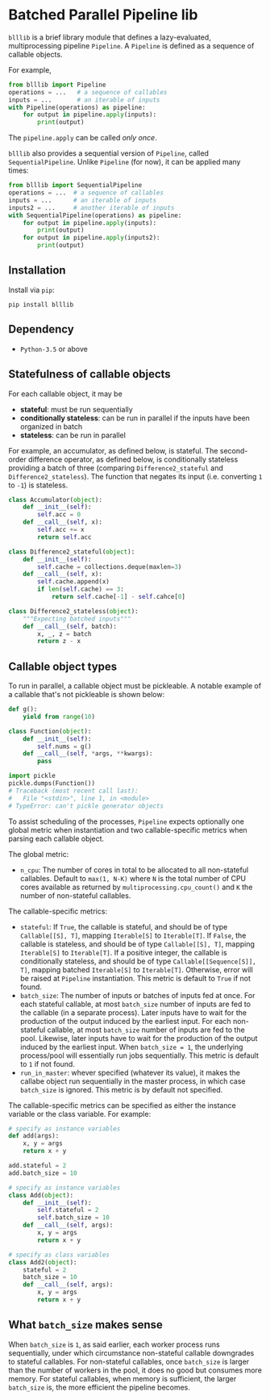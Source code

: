 # Batched Parallel Pipeline lib

`blllib` is a brief library module that defines a lazy-evaluated, multiprocessing pipeline `Pipeline`.
A `Pipeline` is defined as a sequence of callable objects.

For example,

```python
from blllib import Pipeline
operations = ...   # a sequence of callables
inputs = ...       # an iterable of inputs
with Pipeline(operations) as pipeline:
    for output in pipeline.apply(inputs):
        print(output)
```

The `pipeline.apply` can be called *only once*.

`blllib` also provides a sequential version of `Pipeline`, called `SequentialPipeline`.
Unlike `Pipeline` (for now), it can be applied many times:

```python
from blllib import SequentialPipeline
operations = ...  # a sequence of callables
inputs = ...      # an iterable of inputs
inputs2 = ...     # another iterable of inputs
with SequentialPipeline(operations) as pipeline:
    for output in pipeline.apply(inputs):
        print(output)
    for output in pipeline.apply(inputs2):
        print(output)
```

## Installation

Install via `pip`:

```
pip install blllib
```

## Dependency

- `Python-3.5` or above


## Statefulness of callable objects

For each callable object, it may be

- **stateful**: must be run sequentially
- **conditionally stateless**: can be run in parallel if the inputs have been organized in batch
- **stateless**: can be run in parallel

For example, an accumulator, as defined below, is stateful.
The second-order difference operator, as defined below, is conditionally stateless providing a batch of three (comparing `Difference2_stateful` and `Difference2_stateless`).
The function that negates its input (i.e. converting `1` to `-1`) is stateless.

```python
class Accumulator(object):
    def __init__(self):
        self.acc = 0
    def __call__(self, x):
        self.acc += x
        return self.acc

class Difference2_stateful(object):
    def __init__(self):
        self.cache = collections.deque(maxlen=3)
    def __call__(self, x):
        self.cache.append(x)
        if len(self.cache) == 3:
            return self.cache[-1] - self.cahce[0]

class Difference2_stateless(object):
    """Expecting batched inputs"""
    def __call__(self, batch):
        x, _, z = batch
        return z - x
```

## Callable object types

To run in parallel, a callable object must be pickleable.
A notable example of a callable that's not pickleable is shown below:

```python
def g():
    yield from range(10)

class Function(object):
    def __init__(self):
        self.nums = g()
    def __call__(self, *args, **kwargs):
        pass

import pickle
pickle.dumps(Function())
# Traceback (most recent call last):
#   File "<stdin>", line 1, in <module>
# TypeError: can't pickle generator objects
```

To assist scheduling of the processes, `Pipeline` expects optionally one global metric when instantiation and two callable-specific metrics when parsing each callable object.

The global metric:

- `n_cpu`: The number of cores in total to be allocated to all non-stateful callables.
Default to `max(1, N-K)` where `N` is the total number of CPU cores available as returned by `multiprocessing.cpu_count()` and `K` the number of non-stateful callables.

The callable-specific metrics:

- `stateful`: If `True`, the callable is stateful, and should be of type `Callable[[S], T]`, mapping `Iterable[S]` to `Iterable[T]`.
If `False`, the callable is stateless, and should be of type `Callable[[S], T]`, mapping `Iterable[S]` to `Iterable[T]`.
If a positive integer, the callable is conditionally stateless, and should be of type `Callable[[Sequence[S]], T]`, mapping batched `Iterable[S]` to `Iterable[T]`.
Otherwise, error will be raised at `Pipeline` instantiation.
This metric is default to `True` if not found.
- `batch_size`: The number of inputs or batches of inputs fed at once.
For each stateful callable, at most `batch_size` number of inputs are fed to the callable (in a separate process).
Later inputs have to wait for the production of the output induced by the earliest input.
For each non-stateful callable, at most `batch_size` number of inputs are fed to the pool.
Likewise, later inputs have to wait for the production of the output induced by the earliest input.
When `batch_size = 1`, the underlying process/pool will essentially run jobs sequentially.
This metric is default to `1` if not found.
- `run_in_master`: whever specified (whatever its value), it makes the callabe object run sequentially in the master process, in which case `batch_size` is ignored.
This metric is by default not specified.

The callable-specific metrics can be specified as either the instance variable or the class variable.
For example:

```python
# specify as instance variables
def add(args):
    x, y = args
    return x + y

add.stateful = 2
add.batch_size = 10

# specify as instance variables
class Add(object):
    def __init__(self):
        self.stateful = 2
        self.batch_size = 10
    def __call__(self, args):
        x, y = args
        return x + y

# specify as class variables
class Add2(object):
    stateful = 2
    batch_size = 10
    def __call__(self, args):
        x, y = args
        return x + y
```

## What `batch_size` makes sense

When `batch_size` is `1`, as said earlier, each worker process runs sequentially, under which circumstance non-stateful callable downgrades to stateful callables.
For non-stateful callables, once `batch_size` is larger than the number of workers in the pool, it does no good but consumes more memory.
For stateful callables, when memory is sufficient, the larger `batch_size` is, the more efficient the pipeline becomes.
